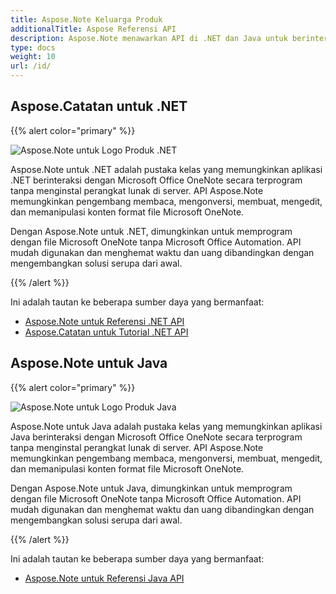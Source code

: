 ```yaml
---
title: Aspose.Note Keluarga Produk
additionalTitle: Aspose Referensi API
description: Aspose.Note menawarkan API di .NET dan Java untuk berinteraksi dengan Microsoft Office OneNote secara terprogram tanpa menginstal perangkat lunak di server. API Aspose.Note memungkinkan pengembang membaca, mengonversi, membuat, mengedit, dan memanipulasi konten format file Microsoft OneNote.
type: docs
weight: 10
url: /id/
---
```


## Aspose.Catatan untuk .NET

{{% alert color="primary" %}} 

![Aspose.Note untuk Logo Produk .NET](../home_1.png)

Aspose.Note untuk .NET adalah pustaka kelas yang memungkinkan aplikasi .NET berinteraksi dengan Microsoft Office OneNote secara terprogram tanpa menginstal perangkat lunak di server. API Aspose.Note memungkinkan pengembang membaca, mengonversi, membuat, mengedit, dan memanipulasi konten format file Microsoft OneNote.

Dengan Aspose.Note untuk .NET, dimungkinkan untuk memprogram dengan file Microsoft OneNote tanpa Microsoft Office Automation. API mudah digunakan dan menghemat waktu dan uang dibandingkan dengan mengembangkan solusi serupa dari awal.

{{% /alert %}} 

Ini adalah tautan ke beberapa sumber daya yang bermanfaat:
- [Aspose.Note untuk Referensi .NET API](/note/id/net/)
- [Aspose.Catatan untuk Tutorial .NET API](/tutorials/note/id/net/)

## Aspose.Note untuk Java

{{% alert color="primary" %}}

![Aspose.Note untuk Logo Produk Java](../home_2.png)

Aspose.Note untuk Java adalah pustaka kelas yang memungkinkan aplikasi Java berinteraksi dengan Microsoft Office OneNote secara terprogram tanpa menginstal perangkat lunak di server. API Aspose.Note memungkinkan pengembang membaca, mengonversi, membuat, mengedit, dan memanipulasi konten format file Microsoft OneNote.

Dengan Aspose.Note untuk Java, dimungkinkan untuk memprogram dengan file Microsoft OneNote tanpa Microsoft Office Automation. API mudah digunakan dan menghemat waktu dan uang dibandingkan dengan mengembangkan solusi serupa dari awal.

{{% /alert %}} 

Ini adalah tautan ke beberapa sumber daya yang bermanfaat:
- [Aspose.Note untuk Referensi Java API](/note/java/)